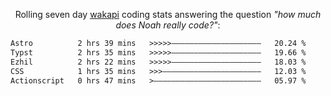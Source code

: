 <p align="center">Rolling seven day <a href="https://wakapi.dev/"/>wakapi</a> coding stats answering the question <i>"how much does Noah really code?"</i>:</p>
<!--START_SECTION:waka-->

```txt
Astro          2 hrs 39 mins   >>>>>————————————————————   20.24 %
Typst          2 hrs 35 mins   >>>>>————————————————————   19.66 %
Ezhil          2 hrs 22 mins   >>>>>————————————————————   18.03 %
CSS            1 hrs 35 mins   >>>——————————————————————   12.03 %
Actionscript   0 hrs 47 mins   >————————————————————————   05.97 %
```

<!--END_SECTION:waka-->
